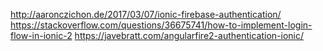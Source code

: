 http://aaronczichon.de/2017/03/07/ionic-firebase-authentication/
https://stackoverflow.com/questions/36675741/how-to-implement-login-flow-in-ionic-2
https://javebratt.com/angularfire2-authentication-ionic/